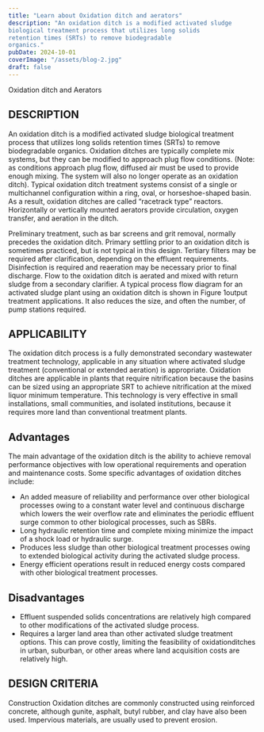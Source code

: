 ```yaml
---
title: "Learn about Oxidation ditch and aerators"
description: "An oxidation ditch is a modified activated sludge
biological treatment process that utilizes long solids
retention times (SRTs) to remove biodegradable
organics."
pubDate: 2024-10-01
coverImage: "/assets/blog-2.jpg" 
draft: false
---
```

Oxidation ditch and Aerators

## DESCRIPTION
An oxidation ditch is a modified activated sludge biological treatment process that utilizes long solids retention times (SRTs) to remove biodegradable organics. Oxidation ditches are typically complete mix systems, but they can be modified to approach plug flow conditions. (Note: as conditions approach plug flow, diffused air must be used to provide enough mixing. The system will also no longer operate as an oxidation ditch). Typical oxidation ditch treatment systems consist of a single or multichannel configuration within a ring, oval, or horseshoe-shaped basin. As a result, oxidation ditches are called “racetrack type” reactors. Horizontally or vertically mounted aerators provide circulation, oxygen transfer, and aeration in the ditch.

Preliminary treatment, such as bar screens and grit removal, normally precedes the oxidation ditch.
Primary settling prior to an oxidation ditch is sometimes practiced, but is not typical in this
design. Tertiary filters may be required after clarification, depending on the effluent
requirements. Disinfection is required and reaeration may be necessary prior to final discharge.
Flow to the oxidation ditch is aerated and mixed with return sludge from a secondary clarifier. A
typical process flow diagram for an activated sludge plant using an oxidation ditch is shown in Figure 1output treatment applications. It also reduces the size, and often the number, of pump stations required.

## APPLICABILITY
The oxidation ditch process is a fully demonstrated secondary wastewater treatment technology, applicable in any situation where activated sludge treatment (conventional or extended aeration) is
appropriate. Oxidation ditches are applicable in plants that require nitrification because the basins
can be sized using an appropriate SRT to achieve nitrification at the mixed liquor minimum
temperature. This technology is very effective in small installations, small communities, and isolated institutions, because it requires more land than conventional treatment plants.

## Advantages
The main advantage of the oxidation ditch is the ability to achieve removal performance objectives
with low operational requirements and operation and maintenance costs. Some specific advantages
of oxidation ditches include: 
* An added measure of reliability and performance over other biological processes owing to a constant water level and continuous discharge which lowers the weir overflow rate and eliminates the periodic effluent surge common to other biological processes, such as SBRs.
* Long hydraulic retention time and complete mixing minimize the impact of a shock load or hydraulic surge. 
* Produces less sludge than other biological treatment processes owing to extended biological activity during the activated sludge process.
* Energy efficient operations result in reduced energy costs compared with other biological
treatment processes.

## Disadvantages
* Effluent suspended solids concentrations are relatively high compared to other modifications of the activated sludge process.
* Requires a larger land area than other activated sludge treatment options. This can prove costly, limiting the feasibility of oxidationditches in urban, suburban, or other areas where land  acquisition costs are relatively high.

## DESIGN CRITERIA
Construction Oxidation ditches are commonly constructed using reinforced concrete, although gunite, asphalt, butyl rubber, and clay have also been used. Impervious materials, are usually used to prevent erosion.
